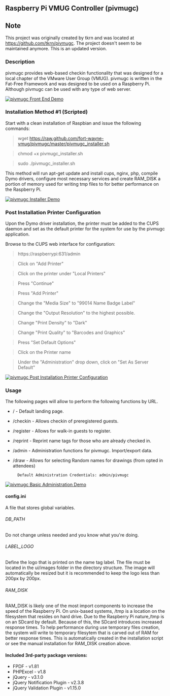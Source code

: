 ## Raspberry Pi VMUG Controller (pivmugc)

## Note
This project was originally created by tkrn and was located at https://github.com/tkrn/pivmugc.  The project doesn't seem to be maintained anymore.  This is an updated version.

### Description
pivmugc provides web-based checkin functionality that was designed for a local
chapter of the VMware User Group (VMUG). pivmugc is written in the Fat-Free
Framework and was designed to be used on a Raspberry Pi. Although pivmugc can
be used with any type of web server.  

[![pivmugc Front End Demo](https://s10.postimg.org/9pghci2c9/pi_frontend_demo_screenshot.jpg)](https://vimeo.com/177565807)

### Installation Method #1 (Scripted)
Start with a clean installation of Raspbian and issue the following commands:

> wget https://raw.github.com/fort-wayne-vmug/pivmugc/master/pivmugc_installer.sh

> chmod +x pivmugc_installer.sh

> sudo ./pivmugc_installer.sh

This method will run apt-get update and install cups, nginx, php, compile Dymo
drivers, configure most necessary services and create RAM_DISK a portion of
memory used for writing tmp files to for better performance on the Raspberry Pi.

[![pivmugc Installer Demo](https://s10.postimg.org/vd5fmy2qh/pi_installer_screenshot.jpg)](https://vimeo.com/177562196)

### Post Installation Printer Configuration

Upon the Dymo driver installation, the printer must be added to the CUPS daemon
and set as the default printer for the system for use by the pivmugc
application.

Browse to the CUPS web interface for configuration:

> https://raspberrypi:631/admin

> Click on "Add Printer"

> Click on the printer under "Local Printers"

> Press "Continue"

> Press "Add Printer"

> Change the "Media Size" to "99014 Name Badge Label"

> Change the "Output Resolution" to the highest possible.

> Change "Print Density" to "Dark"

> Change "Print Quality" to "Barcodes and Graphics"

> Press "Set Default Options"

> Click on the Printer name

> Under the "Administration" drop down, click on "Set As Server Default"

[![pivmugc Post Installation Printer Configuration](https://s10.postimg.org/k22rykvvd/pi_post_install_screenshot.jpg)](https://vimeo.com/178011036)

### Usage
The following pages will allow to perform the following functions by URL.

* / - Default landing page.
* /checkin - Allows checkin of preregistered guests.
* /register - Allows for walk-in guests to register.
* /reprint - Reprint name tags for those who are already checked in.
* /admin - Administration functions for pivmugc. Import/export data.
* /draw - Allows for selecting Random names for drawings (from opted in attendees)

        Default Administration Credentials: admin/pivmugc

[![pivmugc Basic Administration Demo](https://s10.postimg.org/wpn4ou061/pi_basic_administration_scr.jpg)](https://vimeo.com/177564587)

#### config.ini
A file that stores global variables.

###### DB_PATH
Do not change unless needed and you know what you're doing.

###### LABEL_LOGO
Define the logo that is printed on the name tag label. The file must be located
in the ui/images folder in the directory structure. The image will automatically
be resized but it is recommended to keep the logo less than 200px by 200px.

###### RAM_DISK
RAM_DISK is likely one of the most import components to increase the speed of
the Raspberry Pi. On unix-based systems, /tmp is a location on the filesystem
that resides on hard drive. Due to the Raspberry Pi nature,/tmp is on an SDcard
by default. Because of this, the SDcard introduces increased response times. To
help performance during use temporary files creation, the system will write to
temporary filesytem that is carved out of RAM for better response times. This is
automatically created in the installation script or see the manual installation
for RAM_DISK creation above.

#### Included 3rd-party package versions:

* FPDF - v1.81
* PHPExcel - v1.8
* jQuery - v3.1.0
* jQuery Notification Plugin - v2.3.8
* jQuery Validation Plugin - v1.15.0

